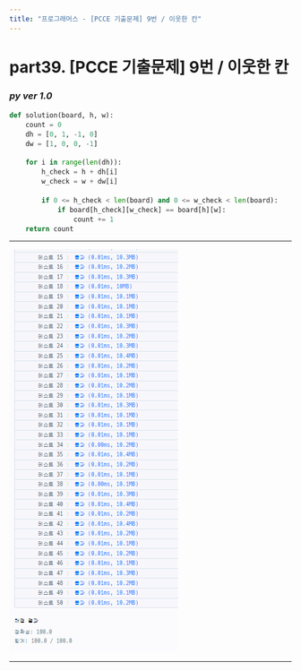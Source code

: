 ```yaml
---
title: "프로그래머스 - [PCCE 기출문제] 9번 / 이웃한 칸"
---
```



# __part39. [PCCE 기출문제] 9번 / 이웃한 칸__

### _py ver 1.0_
```py 
def solution(board, h, w):
    count = 0
    dh = [0, 1, -1, 0]
    dw = [1, 0, 0, -1]

    for i in range(len(dh)):
        h_check = h + dh[i]
        w_check = w + dw[i]

        if 0 <= h_check < len(board) and 0 <= w_check < len(board):
            if board[h_check][w_check] == board[h][w]:
                count += 1
    return count

```
<hr/>

![실행결과_js ver 1.0](/assets/img/2024-04-03-prog39.png)

<hr/>